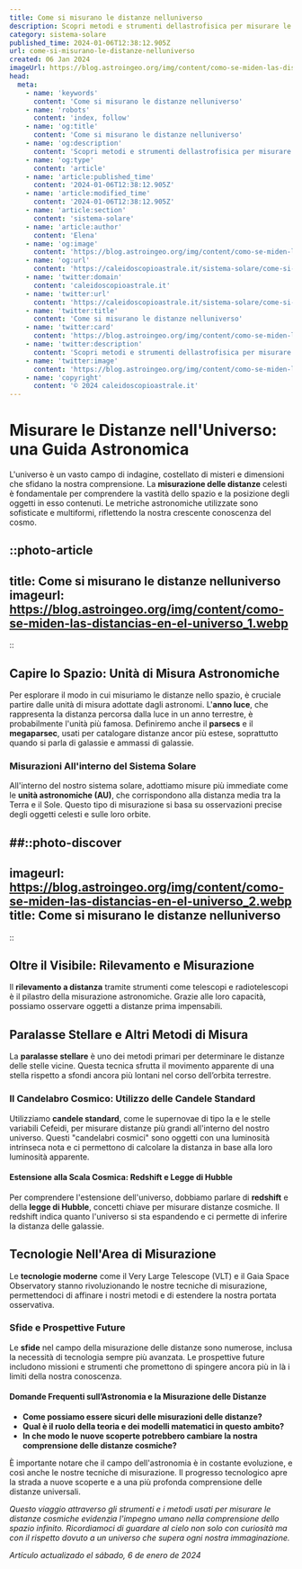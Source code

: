 ```yaml
---
title: Come si misurano le distanze nelluniverso
description: Scopri metodi e strumenti dellastrofisica per misurare le distanze nelluniverso, in un viaggio tra stelle e galassie, tutto in italiano.
category: sistema-solare
published_time: 2024-01-06T12:38:12.905Z
url: come-si-misurano-le-distanze-nelluniverso
created: 06 Jan 2024
imageUrl: https://blog.astroingeo.org/img/content/como-se-miden-las-distancias-en-el-universo_1.webp
head:
  meta:
    - name: 'keywords'
      content: 'Come si misurano le distanze nelluniverso'
    - name: 'robots'
      content: 'index, follow'
    - name: 'og:title'
      content: 'Come si misurano le distanze nelluniverso'
    - name: 'og:description'
      content: 'Scopri metodi e strumenti dellastrofisica per misurare le distanze nelluniverso, in un viaggio tra stelle e galassie, tutto in italiano.'
    - name: 'og:type'
      content: 'article'
    - name: 'article:published_time'
      content: '2024-01-06T12:38:12.905Z'
    - name: 'article:modified_time'
      content: '2024-01-06T12:38:12.905Z'
    - name: 'article:section'
      content: 'sistema-solare'
    - name: 'article:author'
      content: 'Elena'
    - name: 'og:image'
      content: 'https://blog.astroingeo.org/img/content/como-se-miden-las-distancias-en-el-universo_1.webp'
    - name: 'og:url'
      content: 'https://caleidoscopioastrale.it/sistema-solare/come-si-misurano-le-distanze-nelluniverso'
    - name: 'twitter:domain'
      content: 'caleidoscopioastrale.it'
    - name: 'twitter:url'
      content: 'https://caleidoscopioastrale.it/sistema-solare/come-si-misurano-le-distanze-nelluniverso'
    - name: 'twitter:title'
      content: 'Come si misurano le distanze nelluniverso'
    - name: 'twitter:card'
      content: 'https://blog.astroingeo.org/img/content/como-se-miden-las-distancias-en-el-universo_1.webp'
    - name: 'twitter:description'
      content: 'Scopri metodi e strumenti dellastrofisica per misurare le distanze nelluniverso, in un viaggio tra stelle e galassie, tutto in italiano.'
    - name: 'twitter:image'
      content: 'https://blog.astroingeo.org/img/content/como-se-miden-las-distancias-en-el-universo_1.webp'
    - name: 'copyright'
      content: '© 2024 caleidoscopioastrale.it'
---
```

# Misurare le Distanze nell'Universo: una Guida Astronomica

L'universo è un vasto campo di indagine, costellato di misteri e dimensioni che sfidano la nostra comprensione. La **misurazione delle distanze** celesti è fondamentale per comprendere la vastità dello spazio e la posizione degli oggetti in esso contenuti. Le metriche astronomiche utilizzate sono sofisticate e multiformi, riflettendo la nostra crescente conoscenza del cosmo.

::photo-article
---
title: Come si misurano le distanze nelluniverso
imageurl: https://blog.astroingeo.org/img/content/como-se-miden-las-distancias-en-el-universo_1.webp
---
::

## Capire lo Spazio: Unità di Misura Astronomiche

Per esplorare il modo in cui misuriamo le distanze nello spazio, è cruciale partire dalle unità di misura adottate dagli astronomi. L'**anno luce**, che rappresenta la distanza percorsa dalla luce in un anno terrestre, è probabilmente l'unità più famosa. Definiremo anche il **parsecs** e il **megaparsec**, usati per catalogare distanze ancor più estese, soprattutto quando si parla di galassie e ammassi di galassie.

### Misurazioni All'interno del Sistema Solare

All'interno del nostro sistema solare, adottiamo misure più immediate come le **unità astronomiche (AU)**, che corrispondono alla distanza media tra la Terra e il Sole. Questo tipo di misurazione si basa su osservazioni precise degli oggetti celesti e sulle loro orbite.

##::photo-discover
---
imageurl: https://blog.astroingeo.org/img/content/como-se-miden-las-distancias-en-el-universo_2.webp
title: Come si misurano le distanze nelluniverso
---
::

## Oltre il Visibile: Rilevamento e Misurazione

Il **rilevamento a distanza** tramite strumenti come telescopi e radiotelescopi è il pilastro della misurazione astronomiche. Grazie alle loro capacità, possiamo osservare oggetti a distanze prima impensabili.

## Paralasse Stellare e Altri Metodi di Misura

La **paralasse stellare** è uno dei metodi primari per determinare le distanze delle stelle vicine. Questa tecnica sfrutta il movimento apparente di una stella rispetto a sfondi ancora più lontani nel corso dell’orbita terrestre.

### Il Candelabro Cosmico: Utilizzo delle Candele Standard

Utilizziamo **candele standard**, come le supernovae di tipo Ia e le stelle variabili Cefeidi, per misurare distanze più grandi all'interno del nostro universo. Questi "candelabri cosmici" sono oggetti con una luminosità intrinseca nota e ci permettono di calcolare la distanza in base alla loro luminosità apparente.

#### Estensione alla Scala Cosmica: Redshift e Legge di Hubble

Per comprendere l'estensione dell'universo, dobbiamo parlare di **redshift** e della **legge di Hubble**, concetti chiave per misurare distanze cosmiche. Il redshift indica quanto l'universo si sta espandendo e ci permette di inferire la distanza delle galassie.

## Tecnologie Nell'Area di Misurazione

Le **tecnologie moderne** come il Very Large Telescope (VLT) e il Gaia Space Observatory stanno rivoluzionando le nostre tecniche di misurazione, permettendoci di affinare i nostri metodi e di estendere la nostra portata osservativa.

### Sfide e Prospettive Future

Le **sfide** nel campo della misurazione delle distanze sono numerose, inclusa la necessità di tecnologia sempre più avanzata. Le prospettive future includono missioni e strumenti che promettono di spingere ancora più in là i limiti della nostra conoscenza.

#### Domande Frequenti sull’Astronomia e la Misurazione delle Distanze

- **Come possiamo essere sicuri delle misurazioni delle distanze?**
- **Qual è il ruolo della teoria e dei modelli matematici in questo ambito?**
- **In che modo le nuove scoperte potrebbero cambiare la nostra comprensione delle distanze cosmiche?**

È importante notare che il campo dell'astronomia è in costante evoluzione, e così anche le nostre tecniche di misurazione. Il progresso tecnologico apre la strada a nuove scoperte e a una più profonda comprensione delle distanze universali.

*Questo viaggio attraverso gli strumenti e i metodi usati per misurare le distanze cosmiche evidenzia l'impegno umano nella comprensione dello spazio infinito. Ricordiamoci di guardare al cielo non solo con curiosità ma con il rispetto dovuto a un universo che supera ogni nostra immaginazione.*

_Artículo actualizado el sábado, 6 de enero de 2024_